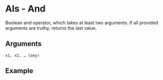 # Als - And

Boolean and operator, which takes at least two arguments. If all provided arguments are truthy, returns the last value.

## Arguments

```x1, x2, … (any)```

## Example
<editor :code="`
whe als par two 2. par seven sub eight 1...
pri yeah..
`"
:code-wordier="`
When you also compare two and 2: compare seven and subtract from eight 1...
Print yeah!
`" output-method='console'></editor>